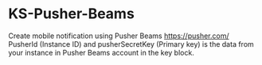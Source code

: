 # KS-Pusher-Beams
Create mobile notification using Pusher Beams https://pusher.com/
PusherId (Instance ID) and pusherSecretKey (Primary key) is the data from your instance in Pusher Beams account in the key block.
